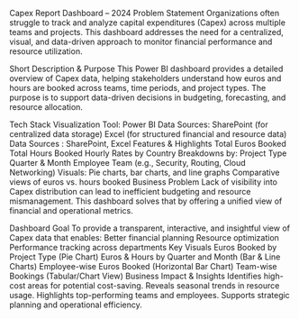 Capex Report Dashboard – 2024
Problem Statement
Organizations often struggle to track and analyze capital expenditures (Capex) across multiple teams and projects. This dashboard addresses the need for a centralized, visual, and data-driven approach to monitor financial performance and resource utilization.

Short Description & Purpose
This Power BI dashboard provides a detailed overview of Capex data, helping stakeholders understand how euros and hours are booked across teams, time periods, and project types. The purpose is to support data-driven decisions in budgeting, forecasting, and resource allocation.

Tech Stack
Visualization Tool: Power BI
Data Sources:
SharePoint (for centralized data storage)
Excel (for structured financial and resource data)
Data Sources : SharePoint, Excel
Features & Highlights
Total Euros Booked
Total Hours Booked
Hourly Rates by Country
Breakdowns by:
Project Type
Quarter & Month
Employee
Team (e.g., Security, Routing, Cloud Networking)
Visuals:
Pie charts, bar charts, and line graphs
Comparative views of euros vs. hours booked
Business Problem
Lack of visibility into Capex distribution can lead to inefficient budgeting and resource mismanagement. This dashboard solves that by offering a unified view of financial and operational metrics.

Dashboard Goal
To provide a transparent, interactive, and insightful view of Capex data that enables:
Better financial planning
Resource optimization
Performance tracking across departments
Key Visuals
Euros Booked by Project Type (Pie Chart)
Euros & Hours by Quarter and Month (Bar & Line Charts)
Employee-wise Euros Booked (Horizontal Bar Chart)
Team-wise Bookings (Tabular/Chart View)
Business Impact & Insights
Identifies high-cost areas for potential cost-saving.
Reveals seasonal trends in resource usage.
Highlights top-performing teams and employees.
Supports strategic planning and operational efficiency.
